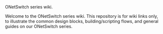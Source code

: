 ONetSwitch series wiki.

Welcome to the ONetSwitch series wiki.
This repository is for wiki links only, to illustrate the common design blocks, building/scripting flows, and general guides on our ONetSwitch series.

